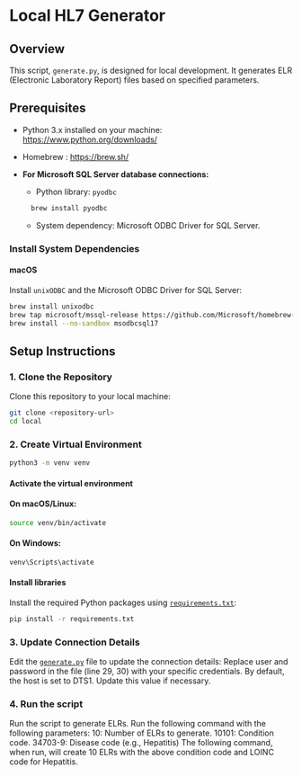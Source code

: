 # Local HL7 Generator

## Overview
This script, `generate.py`, is designed for local development. It generates ELR (Electronic Laboratory Report) files based on specified parameters.

## Prerequisites
- Python 3.x installed on your machine: https://www.python.org/downloads/
- Homebrew : https://brew.sh/

- **For Microsoft SQL Server database connections:**
  - Python library: `pyodbc`
  ```bash
    brew install pyodbc
  ```
  - System dependency: Microsoft ODBC Driver for SQL Server.

### Install System Dependencies
#### macOS
Install `unixODBC` and the Microsoft ODBC Driver for SQL Server:
```bash
brew install unixodbc
brew tap microsoft/mssql-release https://github.com/Microsoft/homebrew-mssql-release
brew install --no-sandbox msodbcsql17
```

## Setup Instructions
### 1. Clone the Repository
Clone this repository to your local machine:
```bash
git clone <repository-url>
cd local
```

### 2. Create Virtual Environment
```bash
python3 -m venv venv
```
#### Activate the virtual environment
#### On macOS/Linux:
```bash
source venv/bin/activate
```
#### On Windows:
```bash
venv\Scripts\activate
```
#### Install libraries
Install the required Python packages using [`requirements.txt`](hl7generator/local/requirements.txt):
```bash
pip install -r requirements.txt
```

### 3. Update Connection Details
Edit the [`generate.py`](hl7generator/local/generate.py) file to update the connection details:
    Replace user and password in the file (line 29, 30) with your specific credentials.
    By default, the host is set to DTS1. Update this value if necessary.

### 4. Run the script
Run the script to generate ELRs. Run the following command with the following parameters:
    10: Number of ELRs to generate.
    10101: Condition code.
    34703-9: Disease code (e.g., Hepatitis)
The following command, when run, will create 10 ELRs with the above condition code and LOINC code for Hepatitis.
